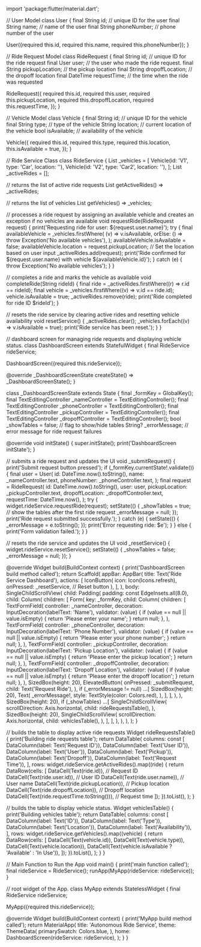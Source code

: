 import 'package:flutter/material.dart';

// User Model
class User {
  final String id; // unique ID for the user
  final String name; // name of the user
  final String phoneNumber; // phone number of the user

  User({required this.id, required this.name, required this.phoneNumber});
}

// Ride Request Model
class RideRequest {
  final String id; // unique ID for the ride request
  final User user; // the user who made the ride request.
  final String pickupLocation; // the pickup location
  final String dropoffLocation; // the dropoff location
  final DateTime requestTime; // the time when the ride was requested

  RideRequest({
    required this.id,
    required this.user,
    required this.pickupLocation,
    required this.dropoffLocation,
    required this.requestTime,
  });
}

// Vehicle Model
class Vehicle {
  final String id; // unique ID for the vehicle
  final String type; // type of the vehicle
  String location; // current location of the vehicle
  bool isAvailable; // availability of the vehicle

  Vehicle({
    required this.id,
    required this.type,
    required this.location,
    this.isAvailable = true,
  });
}

// Ride Service Class
class RideService {
  List<Vehicle> _vehicles = [
    Vehicle(id: 'V1', type: 'Car', location: ''),
    Vehicle(id: 'V2', type: 'Car2', location: ''),
  ];
  List<RideRequest> _activeRides = [];

  // returns the list of active ride requests
  List<RideRequest> getActiveRides() => _activeRides;

  // returns the list of vehicles
  List<Vehicle> getVehicles() => _vehicles;

  // processes a ride request by assigning an available vehicle and creates an exception if no vehicles are available
  void requestRide(RideRequest request) {
    print('Requesting ride for user: ${request.user.name}');
    try {
      final availableVehicle = _vehicles.firstWhere(
            (v) => v.isAvailable,
        orElse: () => throw Exception('No available vehicles'),
      );
      availableVehicle.isAvailable = false;
      availableVehicle.location = request.pickupLocation; // Set the location based on user input
      _activeRides.add(request);
      print('Ride confirmed for ${request.user.name} with vehicle ${availableVehicle.id}');
    } catch (e) {
      throw Exception('No available vehicles');
    }
  }

  // completes a ride and marks the vehicle as available
  void completeRide(String rideId) {
    final ride = _activeRides.firstWhere((r) => r.id == rideId);
    final vehicle = _vehicles.firstWhere((v) => v.id == ride.id);
    vehicle.isAvailable = true;
    _activeRides.remove(ride);
    print('Ride completed for ride ID $rideId');
  }

  // resets the ride service by clearing active rides and resetting vehicle availability
  void resetService() {
    _activeRides.clear();
    _vehicles.forEach((v) => v.isAvailable = true);
    print('Ride service has been reset.');
  }
}

// dashboard screen for managing ride requests and displaying vehicle status.
class DashboardScreen extends StatefulWidget {
  final RideService rideService;

  DashboardScreen({required this.rideService});

  @override
  _DashboardScreenState createState() => _DashboardScreenState();
}

class _DashboardScreenState extends State<DashboardScreen> {
  final _formKey = GlobalKey<FormState>();
  final TextEditingController _nameController = TextEditingController();
  final TextEditingController _phoneController = TextEditingController();
  final TextEditingController _pickupController = TextEditingController();
  final TextEditingController _dropoffController = TextEditingController();
  bool _showTables = false; // flag to show/hide tables
  String? _errorMessage; // error message for ride request failures

  @override
  void initState() {
    super.initState();
    print('DashboardScreen initState');
  }

  // submits a ride request and updates the UI
  void _submitRequest() {
    print('Submit request button pressed');
    if (_formKey.currentState!.validate()) {
      final user = User(
        id: DateTime.now().toString(),
        name: _nameController.text,
        phoneNumber: _phoneController.text,
      );
      final request = RideRequest(
        id: DateTime.now().toString(),
        user: user,
        pickupLocation: _pickupController.text,
        dropoffLocation: _dropoffController.text,
        requestTime: DateTime.now(),
      );
      try {
        widget.rideService.requestRide(request);
        setState(() {
          _showTables = true; // show the tables after the first ride request
          _errorMessage = null;
        });
        print('Ride request submitted successfully.');
      } catch (e) {
        setState(() {
          _errorMessage = e.toString();
        });
        print('Error requesting ride: $e');
      }
    } else {
      print('Form validation failed.');
    }
  }

  // resets the ride service and updates the UI
  void _resetService() {
    widget.rideService.resetService();
    setState(() {
      _showTables = false;
      _errorMessage = null;
    });
  }

  @override
  Widget build(BuildContext context) {
    print('DashboardScreen build method called');
    return Scaffold(
      appBar: AppBar(
        title: Text('Ride Service Dashboard'),
        actions: [
          IconButton(
            icon: Icon(Icons.refresh),
            onPressed: _resetService, // Reset button
          ),
        ],
      ),
      body: SingleChildScrollView(
        child: Padding(
          padding: const EdgeInsets.all(8.0),
          child: Column(
            children: [
              Form(
                key: _formKey,
                child: Column(
                  children: [
                    TextFormField(
                      controller: _nameController,
                      decoration: InputDecoration(labelText: 'Name'),
                      validator: (value) {
                        if (value == null || value.isEmpty) {
                          return 'Please enter your name';
                        }
                        return null;
                      },
                    ),
                    TextFormField(
                      controller: _phoneController,
                      decoration: InputDecoration(labelText: 'Phone Number'),
                      validator: (value) {
                        if (value == null || value.isEmpty) {
                          return 'Please enter your phone number';
                        }
                        return null;
                      },
                    ),
                    TextFormField(
                      controller: _pickupController,
                      decoration: InputDecoration(labelText: 'Pickup Location'),
                      validator: (value) {
                        if (value == null || value.isEmpty) {
                          return 'Please enter the pickup location';
                        }
                        return null;
                      },
                    ),
                    TextFormField(
                      controller: _dropoffController,
                      decoration: InputDecoration(labelText: 'Dropoff Location'),
                      validator: (value) {
                        if (value == null || value.isEmpty) {
                          return 'Please enter the dropoff location';
                        }
                        return null;
                      },
                    ),
                    SizedBox(height: 20),
                    ElevatedButton(
                      onPressed: _submitRequest,
                      child: Text('Request Ride'),
                    ),
                    if (_errorMessage != null) ...[
                      SizedBox(height: 20),
                      Text(
                        _errorMessage!,
                        style: TextStyle(color: Colors.red),
                      ),
                    ],
                  ],
                ),
              ),
              SizedBox(height: 20),
              if (_showTables) ...[
                SingleChildScrollView(
                  scrollDirection: Axis.horizontal,
                  child: rideRequestsTable(),
                ),
                SizedBox(height: 20),
                SingleChildScrollView(
                  scrollDirection: Axis.horizontal,
                  child: vehiclesTable(),
                ),
              ],
            ],
          ),
        ),
      ),
    );
  }

  // builds the table to display active ride requests
  Widget rideRequestsTable() {
    print('Building ride requests table');
    return DataTable(
      columns: const [
        DataColumn(label: Text('Request ID')),
        DataColumn(label: Text('User ID')),
        DataColumn(label: Text('User')),
        DataColumn(label: Text('Pickup')),
        DataColumn(label: Text('Dropoff')),
        DataColumn(label: Text('Request Time')),
      ],
      rows: widget.rideService.getActiveRides().map((ride) {
        return DataRow(cells: [
          DataCell(Text(ride.id)), // Request ID
          DataCell(Text(ride.user.id)), // User ID
          DataCell(Text(ride.user.name)), // User name
          DataCell(Text(ride.pickupLocation)), // Pickup location
          DataCell(Text(ride.dropoffLocation)), // Dropoff location
          DataCell(Text(ride.requestTime.toString())), // Request time
        ]);
      }).toList(),
    );
  }

  // builds the table to display vehicle status.
  Widget vehiclesTable() {
    print('Building vehicles table');
    return DataTable(
      columns: const [
        DataColumn(label: Text('ID')),
        DataColumn(label: Text('Type')),
        DataColumn(label: Text('Location')),
        DataColumn(label: Text('Availability')),
      ],
      rows: widget.rideService.getVehicles().map((vehicle) {
        return DataRow(cells: [
          DataCell(Text(vehicle.id)),
          DataCell(Text(vehicle.type)),
          DataCell(Text(vehicle.location)),
          DataCell(Text(vehicle.isAvailable ? 'Available' : 'In Use')),
        ]);
      }).toList(),
    );
  }
}

// Main Function to Run the App
void main() {
  print('main function called');
  final rideService = RideService();
  runApp(MyApp(rideService: rideService));
}

// root widget of the App.
class MyApp extends StatelessWidget {
  final RideService rideService;

  MyApp({required this.rideService});

  @override
  Widget build(BuildContext context) {
    print('MyApp build method called');
    return MaterialApp(
      title: 'Autonomous Ride Service',
      theme: ThemeData(
        primarySwatch: Colors.blue,
      ),
      home: DashboardScreen(rideService: rideService),
    );
  }
}
